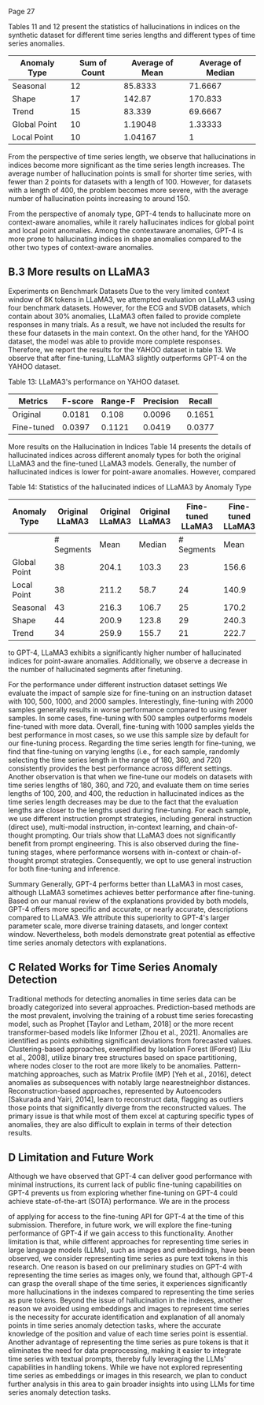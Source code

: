 Page 27

Tables 11 and 12 present the statistics of hallucinations in indices on the synthetic dataset for different time series lengths and different types of time series anomalies.

| Anomaly Type   |   Sum of Count |   Average of Mean |   Average of Median |
|----------------|----------------|-------------------|---------------------|
| Seasonal       |             12 |          85.8333  |            71.6667  |
| Shape          |             17 |         142.87    |           170.833   |
| Trend          |             15 |          83.339   |            69.6667  |
| Global Point   |             10 |           1.19048 |             1.33333 |
| Local Point    |             10 |           1.04167 |             1       |

From the perspective of time series length, we observe that hallucinations in indices become more significant as the time series length increases. The average number of hallucination points is small for shorter time series, with fewer than 2 points for datasets with a length of 100. However, for datasets with a length of 400, the problem becomes more severe, with the average number of hallucination points increasing to around 150.

From the perspective of anomaly type, GPT-4 tends to hallucinate more on context-aware anomalies, while it rarely hallucinates indices for global point and local point anomalies. Among the contextaware anomalies, GPT-4 is more prone to hallucinating indices in shape anomalies compared to the other two types of context-aware anomalies.

## B.3 More results on LLaMA3

Experiments on Benchmark Datasets Due to the very limited context window of 8K tokens in LLaMA3, we attempted evaluation on LLaMA3 using four benchmark datasets. However, for the ECG and SVDB datasets, which contain about 30% anomalies, LLaMA3 often failed to provide complete responses in many trials. As a result, we have not included the results for these four datasets in the main context. On the other hand, for the YAHOO dataset, the model was able to provide more complete responses. Therefore, we report the results for the YAHOO dataset in table 13. We observe that after fine-tuning, LLaMA3 slightly outperforms GPT-4 on the YAHOO dataset.

Table 13: LLaMA3's performance on YAHOO dataset.

| Metrics    |   F-score |   Range-F |   Precision |   Recall |
|------------|-----------|-----------|-------------|----------|
| Original   |    0.0181 |    0.108  |      0.0096 |   0.1651 |
| Fine-tuned |    0.0397 |    0.1121 |      0.0419 |   0.0377 |

More results on the Hallucination in Indices Table 14 presents the details of hallucinated indices across different anomaly types for both the original LLaMA3 and the fine-tuned LLaMA3 models. Generally, the number of hallucinated indices is lower for point-aware anomalies. However, compared

Table 14: Statistics of the hallucinated indices of LLaMA3 by Anomaly Type

| Anomaly Type   | Original LLaMA3   | Original LLaMA3   | Original LLaMA3   | Fine-tuned LLaMA3   | Fine-tuned LLaMA3   | Fine-tuned LLaMA3   |
|----------------|-------------------|-------------------|-------------------|---------------------|---------------------|---------------------|
|                | # Segments        | Mean              | Median            | # Segments          | Mean                | Median              |
| Global Point   | 38                | 204.1             | 103.3             | 23                  | 156.6               | 152.5               |
| Local Point    | 38                | 211.2             | 58.7              | 24                  | 140.9               | 99.0                |
| Seasonal       | 43                | 216.3             | 106.7             | 25                  | 170.2               | 147.7               |
| Shape          | 44                | 200.9             | 123.8             | 29                  | 240.3               | 257.7               |
| Trend          | 34                | 259.9             | 155.7             | 21                  | 222.7               | 194.3               |

to GPT-4, LLaMA3 exhibits a significantly higher number of hallucinated indices for point-aware anomalies. Additionally, we observe a decrease in the number of hallucinated segments after finetuning.

For the performance under different instruction dataset settings We evaluate the impact of sample size for fine-tuning on an instruction dataset with 100, 500, 1000, and 2000 samples. Interestingly, fine-tuning with 2000 samples generally results in worse performance compared to using fewer samples. In some cases, fine-tuning with 500 samples outperforms models fine-tuned with more data. Overall, fine-tuning with 1000 samples yields the best performance in most cases, so we use this sample size by default for our fine-tuning process. Regarding the time series length for fine-tuning, we find that fine-tuning on varying lengths (i.e., for each sample, randomly selecting the time series length in the range of 180, 360, and 720) consistently provides the best performance across different settings. Another observation is that when we fine-tune our models on datasets with time series lengths of 180, 360, and 720, and evaluate them on time series lengths of 100, 200, and 400, the reduction in hallucinated indices as the time series length decreases may be due to the fact that the evaluation lengths are closer to the lengths used during fine-tuning. For each sample, we use different instruction prompt strategies, including general instruction (direct use), multi-modal instruction, in-context learning, and chain-of-thought prompting. Our trials show that LLaMA3 does not significantly benefit from prompt engineering. This is also observed during the fine-tuning stages, where performance worsens with in-context or chain-of-thought prompt strategies. Consequently, we opt to use general instruction for both fine-tuning and inference.

Summary Generally, GPT-4 performs better than LLaMA3 in most cases, although LLaMA3 sometimes achieves better performance after fine-tuning. Based on our manual review of the explanations provided by both models, GPT-4 offers more specific and accurate, or nearly accurate, descriptions compared to LLaMA3. We attribute this superiority to GPT-4's larger parameter scale, more diverse training datasets, and longer context window. Nevertheless, both models demonstrate great potential as effective time series anomaly detectors with explanations.

## C Related Works for Time Series Anomaly Detection

Traditional methods for detecting anomalies in time series data can be broadly categorized into several approaches. Prediction-based methods are the most prevalent, involving the training of a robust time series forecasting model, such as Prophet [Taylor and Letham, 2018] or the more recent transformer-based models like Informer [Zhou et al., 2021]. Anomalies are identified as points exhibiting significant deviations from forecasted values. Clustering-based approaches, exemplified by Isolation Forest (IForest) [Liu et al., 2008], utilize binary tree structures based on space partitioning, where nodes closer to the root are more likely to be anomalies. Pattern-matching approaches, such as Matrix Profile (MP) [Yeh et al., 2016], detect anomalies as subsequences with notably large nearestneighbor distances. Reconstruction-based approaches, represented by Autoencoders [Sakurada and Yairi, 2014], learn to reconstruct data, flagging as outliers those points that significantly diverge from the reconstructed values. The primary issue is that while most of them excel at capturing specific types of anomalies, they are also difficult to explain in terms of their detection results.

## D Limitation and Future Work

Although we have observed that GPT-4 can deliver good performance with minimal instructions, its current lack of public fine-tuning capabilities on GPT-4 prevents us from exploring whether fine-tuning on GPT-4 could achieve state-of-the-art (SOTA) performance. We are in the process

of applying for access to the fine-tuning API for GPT-4 at the time of this submission. Therefore, in future work, we will explore the fine-tuning performance of GPT-4 if we gain access to this functionality. Another limitation is that, while different approaches for representing time series in large language models (LLMs), such as images and embeddings, have been observed, we consider representing time series as pure text tokens in this research. One reason is based on our preliminary studies on GPT-4 with representing the time series as images only, we found that, although GPT-4 can grasp the overall shape of the time series, it experiences significantly more hallucinations in the indexes compared to representing the time series as pure tokens. Beyond the issue of hallucination in the indexes, another reason we avoided using embeddings and images to represent time series is the necessity for accurate identification and explanation of all anomaly points in time series anomaly detection tasks, where the accurate knowledge of the position and value of each time series point is essential. Another advantage of representing the time series as pure tokens is that it eliminates the need for data preprocessing, making it easier to integrate time series with textual prompts, thereby fully leveraging the LLMs' capabilities in handling tokens. While we have not explored representing time series as embeddings or images in this research, we plan to conduct further analysis in this area to gain broader insights into using LLMs for time series anomaly detection tasks.